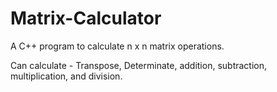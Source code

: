 # Matrix-Calculator
A C++ program to calculate n x n matrix operations.

Can calculate - Transpose, Determinate, addition, subtraction, multiplication, and division.


